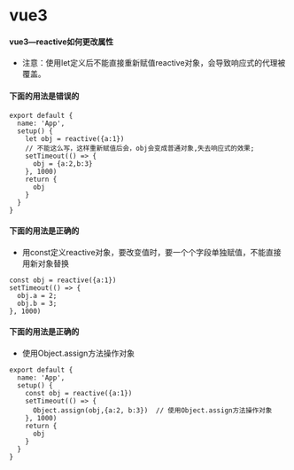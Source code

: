 # vue3

#### vue3—reactive如何更改属性

* 注意：使用let定义后不能直接重新赋值reactive对象，会导致响应式的代理被覆盖。

#### 下面的用法是错误的
```
export default {
  name: 'App',
  setup() {
    let obj = reactive({a:1})
    // 不能这么写，这样重新赋值后会，obj会变成普通对象,失去响应式的效果;
    setTimeout(() => {
      obj = {a:2,b:3}
    }, 1000)
    return {
      obj
    }
  }
}
```

#### 下面的用法是正确的

* 用const定义reactive对象，要改变值时，要一个个字段单独赋值，不能直接用新对象替换

```
const obj = reactive({a:1})
setTimeout(() => {
  obj.a = 2;
  obj.b = 3;
}, 1000)
```

#### 下面的用法是正确的

* 使用Object.assign方法操作对象

```
export default {
  name: 'App',
  setup() {
    const obj = reactive({a:1})
    setTimeout(() => {
      Object.assign(obj,{a:2, b:3})  // 使用Object.assign方法操作对象
    }, 1000)
    return {
      obj
    }
  }
}
```